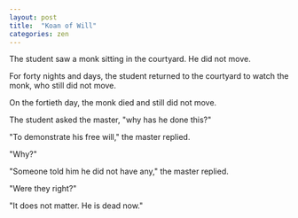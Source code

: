 ```yaml
---
layout: post
title:  "Koan of Will"
categories: zen
---
```

The student saw a monk sitting in the courtyard. He did not move.

For forty nights and days, the student returned to the courtyard to watch the monk, who still did not move.

On the fortieth day, the monk died and still did not move.

The student asked the master, "why has he done this?"

"To demonstrate his free will," the master replied.

"Why?"

"Someone told him he did not have any," the master replied.

"Were they right?"

"It does not matter. He is dead now."

 
